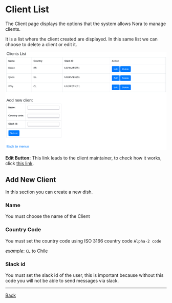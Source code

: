# Client List

The Client page displays the options that the system allows Nora to manage clients.

It is a list where the client created are displayed. In this same list we can choose to delete a client or edit it.

![Diches Menu](./images/client_menu.png)

**Edit Button:** This link leads to the client maintainer, to check how it works, click [this link](edit_client.md).

## Add New Client

In this section you can create a new dish.

### Name

You must choose the name of the Client

### Country Code
You must set the country code using ISO 3166 country code `Alpha-2 code`

_example_: `CL` to Chile


### Slack id
You must set the slack id of the user, this is important because without this code you will not be able to send messages via slack. 


---
[Back](./README.md)